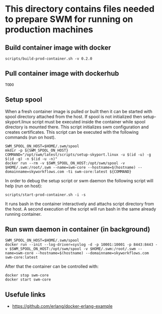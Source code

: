This directory contains files needed to prepare SWM for running on production machines
======================================================================================

Build container image with docker
---------------------------------

```console
scripts/build-prod-container.sh -v 0.2.0
```

Pull container image with dockerhub
---------------------------------

```console
TODO
```

Setup spool
-----------

When a fresh container image is pulled or built then it can be started with spool directory attached from the host. If spool is not initialized then setup-skyport.linux script must be executed inside
the container while spool directory is mounted there. This script initializes swm configuration and creates certificates. This script can be executed with the following commands (run on host).

```console
SWM_SPOOL_ON_HOST=$HOME/.swm/spool
mkdir -p ${SWM_SPOOL_ON_HOST}
COMMAND="/opt/swm/latest/scripts/setup-skyport.linux -u $(id -u) -g $(id -g) -n $(id -u -n)"
docker run --rm -v $SWM_SPOOL_ON_HOST:/opt/swm/spool -v $HOME/.swm:/root/.swm --name=swm-core --hostname=$(hostname) --domainname=skyworkflows.com -ti swm-core:latest ${COMMAND}
```

In order to debug the setup script or swm daemon the following script will help (run on host):

```console
scripts/start-prod-container.sh -i -s
```

It runs bash in the container interactively and attachs script directory from the host. A second execution of the script will run bash in the same already running container.

Run swm daemon in container (in background)
-------------------------------------------

```console
SWM_SPOOL_ON_HOST=$HOME/.swm/spool
docker run --init --log-driver=syslog -d -p 10001:10001 -p 8443:8443 -v $SWM_SPOOL_ON_HOST:/opt/swm/spool -v $HOME/.swm:/root/.swm --name=swm-core --hostname=$(hostname) --domainname=skyworkflows.com swm-core:latest
```

After that the container can be controlled with:
```console
docker stop swm-core
docker start swm-core
```

Usefule links
-------------

* https://github.com/erlang/docker-erlang-example
